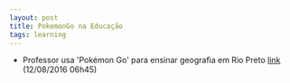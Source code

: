 ```yaml
---
layout: post
title: PokemonGo na Educação
tags: learning
---
```


- Professor usa 'Pokémon Go' para ensinar geografia em Rio Preto
[link](http://g1.globo.com/sao-paulo/sao-jose-do-rio-preto-aracatuba/noticia/2016/08/professor-usa-pokemon-go-para-ensinar-geografia-em-rio-preto.html) (12/08/2016 06h45)

